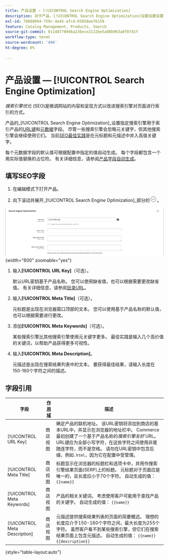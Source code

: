 ```yaml
---
title: 产品设置 — [!UICONTROL Search Engine Optimization]
description: 对于产品，[!UICONTROL Search Engine Optimization]设置设置设置搜索引擎用于索引产品的URL键和元数据。
exl-id: 78888094-759c-4e45-afcd-65858ee76159
feature: Catalog Management, Products, Search
source-git-commit: 01148770946a236ece2122be5a88b963a0f07d1f
workflow-type: tm+mt
source-wordcount: '494'
ht-degree: 0%

---
```


# 产品设置 — [!UICONTROL Search Engine Optimization]

_搜索引擎优化_ (SEO)是微调网站的内容和呈现方式以改进搜索引擎对页面进行索引的方式。

产品的&#x200B;_[!UICONTROL Search Engine Optimization]_设置指定搜索引擎用于索引产品的[URL键](catalog-urls.md)和[元数据](../merchandising-promotions/meta-data.md)字段。 尽管一些搜索引擎会忽略元关键字，但其他搜索引擎会继续使用它们。 当前[SEO最佳实践](../merchandising-promotions/seo-overview.md)是在元标题和元描述中并入高值关键字。

每个元数据字段的默认值可根据配置中指定的值自动生成。 每个字段都包含一个用实际值替换的占位符。 有关详细信息，请参阅[产品字段自动生成](../configuration-reference/catalog/catalog.md#uicontrol-product-fields-auto-generation)。

## 填写SEO字段

1. 在编辑模式下打开产品。

1. 向下滚动并展开&#x200B;_[!UICONTROL Search Engine Optimization]_部分的![扩展选择器](../assets/icon-display-expand.png)。

![搜索引擎优化](./assets/product-search-engine-optimization.png){width="600" zoomable="yes"}


1. 输入&#x200B;**[!UICONTROL URL Key]**（可选）。

   默认URL密钥基于产品名称。 您可以使用缺省值，也可以根据需要更改缺省值。 有关详细信息，请参阅[目录URL](catalog-urls.md)。

1. 输入&#x200B;**[!UICONTROL Meta Title]**（可选）。

   元标题是出现在浏览器窗口顶部的文本。 您可以使用基于产品名称的默认值，也可以根据需要进行更改。

1. 添加&#x200B;**[!UICONTROL Meta Keywords]**（可选）。

   某些搜索引擎比其他搜索引擎使用元关键字更多。 最佳实践是输入几个高价值的关键词，以帮助产品获得更多可视性。

1. 输入&#x200B;**[!UICONTROL Meta Description]**。

   元描述是出现在搜索结果列表中的文本。 要获得最佳结果，请输入长度在150-160个字符之间的描述。

## 字段引用

| 字段 | [作用域](../getting-started/websites-stores-views.md#scope-settings) | 描述 |
|--- |--- |------------------|
| [!UICONTROL URL Key] | 商店视图 | 确定产品的联机地址。 该URL密钥将添加到商店的基本URL中，并显示在浏览器的地址栏中。 Commerce最初创建了一个基于产品名称的&#x200B;_搜索引擎友好_ URL。 URL键应为全部小写字符，在这些字符之间使用非尾随连字符，而不是空格。 请勿在URL密钥中包含后缀，例如`.html`，因为它在配置中受管理。 |
| [!UICONTROL Meta Title] | 商店视图 | 标题显示在浏览器的标题栏和选项卡中，并用作搜索引擎结果页面(SERP)上的标题。 元标题对于页面应是唯一的，且长度应小于70个字符。 自动生成的值： `{{name}}` |
| [!UICONTROL Meta Keywords] | 商店视图 | 产品的相关关键词。 考虑使用客户可能用于查找产品的关键字。 自动生成的值： `{{name}}` |
| [!UICONTROL Meta Description] | 商店视图 | 元描述提供搜索结果列表的页面的简要概述。 理想的长度应介于150-160个字符之间，最大长度为255个字符。 虽然客户看不到某些搜索引擎，但它们在搜索结果页面上包含元描述。 自动生成的值： `{{name}} {{description}}` |

{style="table-layout:auto"}
